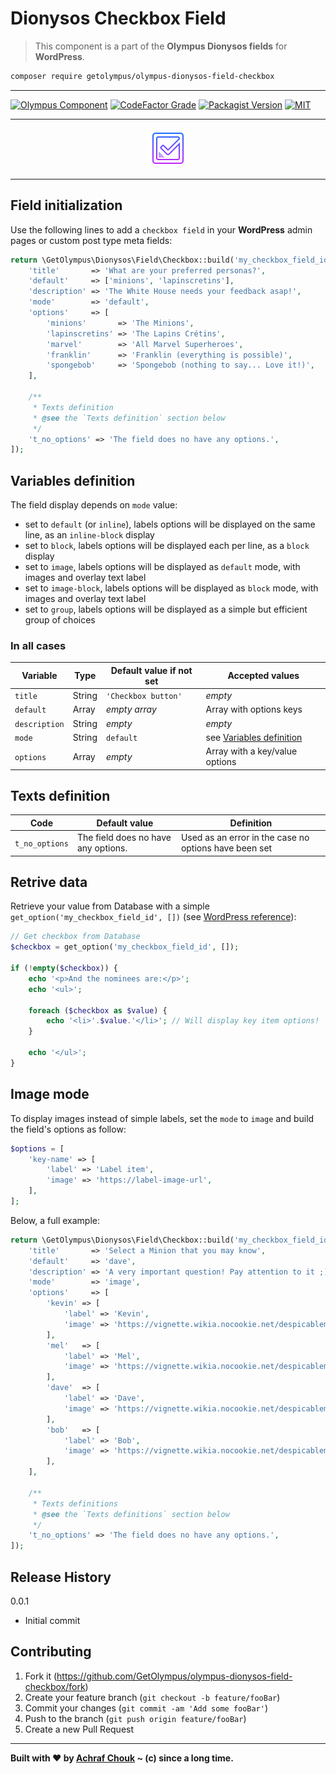 # Dionysos Checkbox Field
> This component is a part of the **Olympus Dionysos fields** for **WordPress**.

```sh
composer require getolympus/olympus-dionysos-field-checkbox
```

---

[![Olympus Component][olympus-image]][olympus-url]
[![CodeFactor Grade][codefactor-image]][codefactor-url]
[![Packagist Version][packagist-image]][packagist-url]
[![MIT][license-image]][license-blob]

---

<p align="center">
    <img src="https://github.com/GetOlympus/olympus-dionysos-field-checkbox/blob/main/assets/field-checkbox-64.png" />
</p>

---

## Field initialization

Use the following lines to add a `checkbox field` in your **WordPress** admin pages or custom post type meta fields:

```php
return \GetOlympus\Dionysos\Field\Checkbox::build('my_checkbox_field_id', [
    'title'       => 'What are your preferred personas?',
    'default'     => ['minions', 'lapinscretins'],
    'description' => 'The White House needs your feedback asap!',
    'mode'        => 'default',
    'options'     => [
        'minions'       => 'The Minions',
        'lapinscretins' => 'The Lapins Crétins',
        'marvel'        => 'All Marvel Superheroes',
        'franklin'      => 'Franklin (everything is possible)',
        'spongebob'     => 'Spongebob (nothing to say... Love it!)',
    ],

    /**
     * Texts definition
     * @see the `Texts definition` section below
     */
    't_no_options' => 'The field does no have any options.',
]);
```

## Variables definition

The field display depends on `mode` value:
- set to `default` (or `inline`), labels options will be displayed on the same line, as an `inline-block` display
- set to `block`, labels options will be displayed each per line, as a `block` display
- set to `image`, labels options will be displayed as `default` mode, with images and overlay text label
- set to `image-block`, labels options will be displayed as `block` mode, with images and overlay text label
- set to `group`, labels options will be displayed as a simple but efficient group of choices

### In all cases

| Variable      | Type    | Default value if not set | Accepted values |
| ------------- | ------- | ------------------------ | --------------- |
| `title`       | String  | `'Checkbox button'` | *empty* |
| `default`     | Array   | *empty array* | Array with options keys |
| `description` | String  | *empty* | *empty* |
| `mode`        | String  | `default` | see [Variables definition](#variables-definition) |
| `options`     | Array   | *empty* | Array with a key/value options |

## Texts definition

| Code | Default value | Definition |
| ---- | ------------- | ---------- |
| `t_no_options` | The field does no have any options. | Used as an error in the case no options have been set |

## Retrive data

Retrieve your value from Database with a simple `get_option('my_checkbox_field_id', [])` (see [WordPress reference][getoption-url]):

```php
// Get checkbox from Database
$checkbox = get_option('my_checkbox_field_id', []);

if (!empty($checkbox)) {
    echo '<p>And the nominees are:</p>';
    echo '<ul>';

    foreach ($checkbox as $value) {
        echo '<li>'.$value.'</li>'; // Will display key item options!
    }

    echo '</ul>';
}
```

## Image mode

To display images instead of simple labels, set the `mode` to `image` and build the field's options as follow:

```php
$options = [
    'key-name' => [
        'label' => 'Label item',
        'image' => 'https://label-image-url',
    ],
];
```

Below, a full example:

```php
return \GetOlympus\Dionysos\Field\Checkbox::build('my_checkbox_field_id', [
    'title'       => 'Select a Minion that you may know',
    'default'     => 'dave',
    'description' => 'A very important question! Pay attention to it ;)',
    'mode'        => 'image',
    'options'     => [
        'kevin' => [
            'label' => 'Kevin',
            'image' => 'https://vignette.wikia.nocookie.net/despicableme/images/1/1d/Kevin_minions.png/revision/latest/scale-to-width-down/350?cb=20170703052012',
        ],
        'mel'   => [
            'label' => 'Mel',
            'image' => 'https://vignette.wikia.nocookie.net/despicableme/images/2/2e/Mel_Minion_01.png/revision/latest/scale-to-width-down/350?cb=20160717135212',
        ],
        'dave'  => [
            'label' => 'Dave',
            'image' => 'https://vignette.wikia.nocookie.net/despicableme/images/7/71/Daveholdingcupcake.png/revision/latest/scale-to-width-down/350?cb=20130717145735',
        ],
        'bob'   => [
            'label' => 'Bob',
            'image' => 'https://vignette.wikia.nocookie.net/despicableme/images/c/ca/Bob-from-the-minions-movie.jpg/revision/latest/scale-to-width-down/350?cb=20151224154354',
        ],
    ],

    /**
     * Texts definitions
     * @see the `Texts definitions` section below
     */
    't_no_options' => 'The field does no have any options.',
]);
```

## Release History

0.0.1
-  Initial commit

## Contributing

1.  Fork it (<https://github.com/GetOlympus/olympus-dionysos-field-checkbox/fork>)
2.  Create your feature branch (`git checkout -b feature/fooBar`)
3.  Commit your changes (`git commit -am 'Add some fooBar'`)
4.  Push to the branch (`git push origin feature/fooBar`)
5.  Create a new Pull Request

---

**Built with ♥ by [Achraf Chouk](https://github.com/crewstyle "Achraf Chouk") ~ (c) since a long time.**

<!-- links & imgs dfn's -->
[olympus-image]: https://img.shields.io/badge/for-Olympus-44cc11.svg?style=flat-square
[olympus-url]: https://github.com/GetOlympus
[codefactor-image]: https://www.codefactor.io/repository/github/GetOlympus/olympus-dionysos-field-checkbox/badge?style=flat-square
[codefactor-url]: https://www.codefactor.io/repository/github/getolympus/olympus-dionysos-field-checkbox
[getoption-url]: https://developer.wordpress.org/reference/functions/get_option/
[license-blob]: https://github.com/GetOlympus/olympus-dionysos-field-checkbox/blob/master/LICENSE
[license-image]: https://img.shields.io/badge/license-MIT_License-blue.svg?style=flat-square
[packagist-image]: https://img.shields.io/packagist/v/getolympus/olympus-dionysos-field-checkbox.svg?style=flat-square
[packagist-url]: https://packagist.org/packages/getolympus/olympus-dionysos-field-checkbox